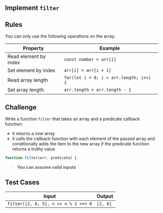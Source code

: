 Implement `filter`
---

## Rules

You can only use the following operations on the array:

Property | Example
---|---
Read element by index | `const number = arr[i]`
Set element by index | `arr[i] = arr[i + 1]`
Read array length | `for(let i = 0; i < arr.length; i++) {`
Set array length | `arr.length = arr.length - 1`

## Challenge

Write a function `filter` that takes an array and a predicate callback function:
- it returns a _new_ array
- it calls the callback function with each element of the passed array and conditionally adds the item to the new array if the predicate function returns a truthy value

```js
function filter(arr, predicate) {
```

> **You can assume valid inputs**

## Test Cases

Input | Output
---|---
`filter([2, 6, 5], n => n % 2 === 0` | `[2, 6]`
